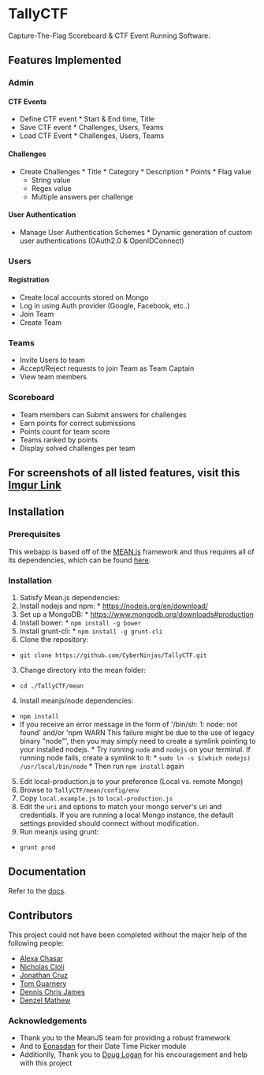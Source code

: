 # TallyCTF
Capture-The-Flag Scoreboard & CTF Event Running Software.

## Features Implemented

### Admin
#### CTF Events
  *  Define CTF event
    *  Start & End time, Title
  *  Save CTF event
    *  Challenges, Users, Teams
  *  Load CTF Event
	*  Challenges, Users, Teams

#### Challenges
  *  Create Challenges
    *  Title
    *  Category
    *  Description
	*  Points
	*  Flag value
	  *  String value
      *  Regex value
      *  Multiple answers per challenge

#### User Authentication
  *  Manage User Authentication Schemes
	*  Dynamic generation of custom user authentications (OAuth2.0 & OpenIDConnect)

### Users
#### Registration
  *  Create local accounts stored on Mongo
  *  Log in using Auth provider (Google, Facebook, etc..)
  *  Join Team
  *  Create Team

### Teams
  *  Invite Users to team 
  *  Accept/Reject requests to join Team as Team Captain
  *  View team members

### Scoreboard
  *  Team members can Submit answers for challenges
  *  Earn points for correct submissions
  *  Points count for team score
  *  Teams ranked by points
  *  Display solved challenges per team

## For screenshots of all listed features, visit this [Imgur Link](https://imgur.com/a/Y4h2B)

## Installation
### Prerequisites
This webapp is based off of the [MEAN.js](http://meanjs.org) framework and thus requires all of its dependencies, which can be found [here](http://meanjs.org/docs.html#getting-started).
### Installation
1.  Satisfy Mean.js dependencies:
  1.  Install nodejs and npm:
    *  https://nodejs.org/en/download/
  2.  Set up a MongoDB:
    *  https://www.mongodb.org/downloads#production
  3.  Install bower:
    *  `npm install -g bower`
  4.  Install grunt-cli:
    *  `npm install -g grunt-cli`
2.  Clone the repository:
  *  `git clone https://github.com/CyberNinjas/TallyCTF.git`
3.  Change directory into the mean folder:
  *  `cd ./TallyCTF/mean`
4.  Install meanjs/node dependencies:
  *  `npm install`
  *  If you receive an error message in the form of '/bin/sh: 1: node: not found' and/or 'npm WARN This failure might be due to the use of legacy binary "node"', then you may simply need to create a symlink pointing to your installed nodejs.
    *  Try running `node` and `nodejs` on your terminal.  If running node fails, create a symlink to it:
	*  `sudo ln -s $(which nodejs) /usr/local/bin/node`
	*  Then run `npm install` again
5.  Edit local-production.js to your preference (Local vs. remote Mongo)
  1.  Browse to `TallyCTF/mean/config/env`
  2.  Copy `local.example.js` to `local-production.js`
  3.  Edit the `uri` and options to match your mongo server's uri and credentials.  If you are running a local Mongo instance, the default settings provided should connect without modification.
6.  Run meanjs using grunt:
  *  `grunt prod`

## Documentation

Refer to the [docs](TODO).

## Contributors
This project could not have been completed without the major help of the following people:
- [Alexa Chasar](https://github.com/chasara)
- [Nicholas Cioli](https://github.com/nicholascioli)
- [Jonathan Cruz](https://github.com/jonc205)
- [Tom Guarnery](https://github.com/tguar)
- [Dennis Chris James](https://github.com/tobaljackson)
- [Denzel Mathew](https://github.com/dmathew93)

### Acknowledgements
- Thank you to the MeanJS team for providing a robust framework 
- And to [Eonasdan](https://github.com/Eonasdan) for their Date Time Picker module
- Additionlly, Thank you to [Doug Logan](https://www.cyberninjas.com/) for his encouragement and help with this project
